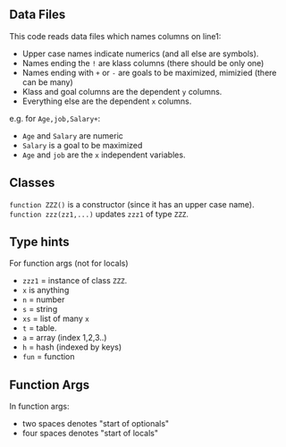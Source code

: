 ## Data Files
This code reads data files which names columns on line1:

- Upper case names indicate numerics (and all else are symbols).
- Names ending the `!` are klass columns (there should be only one)
- Names ending with `+` or `-` are goals to be maximized, mimizied
  (there can be many)
- Klass and goal columns are the dependent `y` columns.
- Everything else are the dependent `x` columns.
   
e.g. for  `Age,job,Salary+`:
    
   - `Age` and `Salary` are numeric
   - `Salary` is a goal to be maximized 
   - `Age` and `job` are the `x` independent variables.
       
## Classes
`function ZZZ()` is a constructor (since it has an upper case name).   
`function zzz(zz1,...)` updates `zzz1` of type `ZZZ`. 
  
##  Type hints
For function args (not for locals)
    
- `zzz1` = instance of class `ZZZ`.
- `x` is anything
- `n` = number
- `s` = string
- `xs` = list of many `x`
- `t` = table.
- `a` = array (index 1,2,3..)
- `h` = hash (indexed by keys)
- `fun` = function

  
  
## Function Args
In function args:
  
- two spaces denotes "start of optionals"
- four spaces denotes "start of locals"